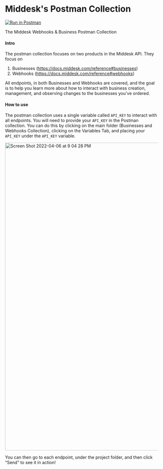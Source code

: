 
# Middesk's Postman Collection

[![Run in Postman](https://run.pstmn.io/button.svg)](https://app.getpostman.com/run-collection/17049420-a01e0ff4-d3b8-459b-ac88-39eb0798f3d9?action=collection%2Ffork&collection-url=entityId%3D17049420-a01e0ff4-d3b8-459b-ac88-39eb0798f3d9%26entityType%3Dcollection%26workspaceId%3Dc86b6d7c-c479-4159-88a3-c937b1e72463)

The Middesk Webhooks & Business Postman Collection

#### Intro

The postman collection focuses on two products in the Middesk API. They focus on 
1. Businesses (https://docs.middesk.com/reference#businesses)
2. Webhooks (https://docs.middesk.com/reference#webhooks) 

All endpoints, in both Businesses and Webhooks are covered, and the goal is to help you learn more about how to interact with business creation, management, and observing changes to the businesses you’ve ordered.

#### How to use

The postman collection uses a single variable called `API_KEY` to interact with all endpoints. You will need to provide your `API_KEY` in the Postman collection. You can do this by clicking on the main folder (Businesses and Webhooks Collection), clicking on the Variables Tab, and placing your `API_KEY` under the `API_KEY` variable.

<img width="1012" alt="Screen Shot 2022-04-06 at 9 04 28 PM" src="https://user-images.githubusercontent.com/14060567/162117953-fff0a945-b26d-4377-b745-4545e95b8f30.png">

You can then go to each endpoint, under the project folder, and then click “Send” to see it in action!

